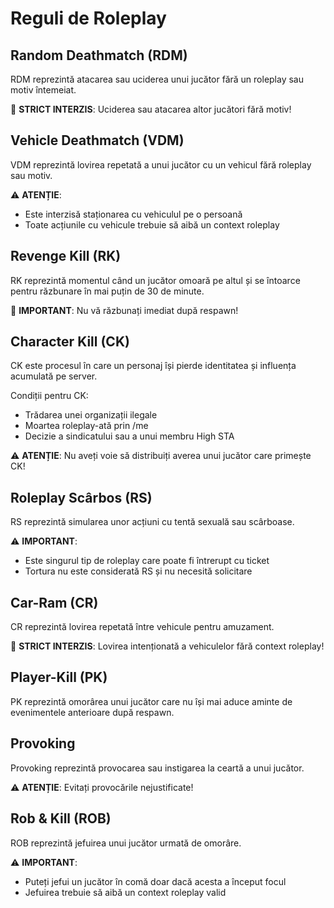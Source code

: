 # Reguli de Roleplay

## Random Deathmatch (RDM)
RDM reprezintă atacarea sau uciderea unui jucător fără un roleplay sau motiv întemeiat.

🚫 **STRICT INTERZIS**: Uciderea sau atacarea altor jucători fără motiv!

## Vehicle Deathmatch (VDM)
VDM reprezintă lovirea repetată a unui jucător cu un vehicul fără roleplay sau motiv.

⚠️ **ATENȚIE**: 
- Este interzisă staționarea cu vehiculul pe o persoană
- Toate acțiunile cu vehicule trebuie să aibă un context roleplay

## Revenge Kill (RK)
RK reprezintă momentul când un jucător omoară pe altul și se întoarce pentru răzbunare în mai puțin de 30 de minute.

🚫 **IMPORTANT**: Nu vă răzbunați imediat după respawn!

## Character Kill (CK)
CK este procesul în care un personaj își pierde identitatea și influența acumulată pe server.

Condiții pentru CK:
- Trădarea unei organizații ilegale
- Moartea roleplay-ată prin /me
- Decizie a sindicatului sau a unui membru High STA

⚠️ **ATENȚIE**: Nu aveți voie să distribuiți averea unui jucător care primește CK!

## Roleplay Scârbos (RS)
RS reprezintă simularea unor acțiuni cu tentă sexuală sau scârboase.

⚠️ **IMPORTANT**: 
- Este singurul tip de roleplay care poate fi întrerupt cu ticket
- Tortura nu este considerată RS și nu necesită solicitare

## Car-Ram (CR)
CR reprezintă lovirea repetată între vehicule pentru amuzament.

🚫 **STRICT INTERZIS**: Lovirea intenționată a vehiculelor fără context roleplay!

## Player-Kill (PK)
PK reprezintă omorârea unui jucător care nu își mai aduce aminte de evenimentele anterioare după respawn.

## Provoking
Provoking reprezintă provocarea sau instigarea la ceartă a unui jucător.

⚠️ **ATENȚIE**: Evitați provocările nejustificate!

## Rob & Kill (ROB)
ROB reprezintă jefuirea unui jucător urmată de omorâre.

⚠️ **IMPORTANT**: 
- Puteți jefui un jucător în comă doar dacă acesta a început focul
- Jefuirea trebuie să aibă un context roleplay valid 